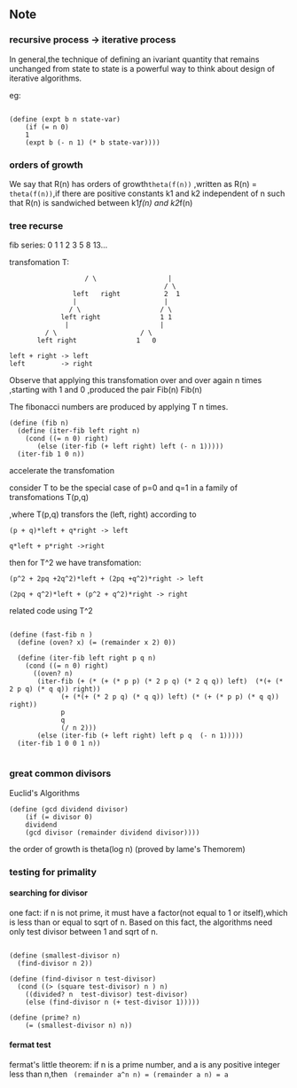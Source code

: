 
## Note  


###  recursive process -> iterative process  

In general,the technique of defining an ivariant quantity that remains unchanged from state to state is a powerful way to think about design of iterative algorithms.

eg:  
```

(define (expt b n state-var)
	(if (= n 0)
	1
	(expt b (- n 1) (* b state-var))))
```


### orders of growth  

 We say that R(n) has orders of growth```theta(f(n))``` ,written as R(n) = ``` theta(f(n))```,if there are positive constants k1 and k2 independent of n such that R(n) is sandwiched  between k1*f(n) and k2*f(n)

### tree recurse

fib series: 0 1 1 2 3 5 8 13...

transfomation T:
```                 |
                   / \                  |
                                       / \
                left   right           2  1
                |                      |
               / \                    / \
             left right               1 1
              |                       |
	     / \                     / \
	   left right               1   0
```

```
left + right -> left
left         -> right

```
Observe that applying this transfomation over and over again n times ,starting with 1 and 0 ,produced  the pair Fib(n) Fib(n)

The fibonacci numbers are produced by applying T n times.

```
(define (fib n)
  (define (iter-fib left right n)
    (cond ((= n 0) right)
	   (else (iter-fib (+ left right) left (- n 1)))))
  (iter-fib 1 0 n))

```

accelerate the transfomation

consider T to be the special case of p=0 and q=1 in a family of transfomations T(p,q)

,where T(p,q) transfors the (left, right) according to
```
(p + q)*left + q*right -> left

q*left + p*right ->right
```

then for T^2 we have transfomation:

```
(p^2 + 2pq +2q^2)*left + (2pq +q^2)*right -> left

(2pq + q^2)*left + (p^2 + q^2)*right -> right
```

related code using T^2
```

(define (fast-fib n )
  (define (oven? x) (= (remainder x 2) 0))
  
  (define (iter-fib left right p q n)
    (cond ((= n 0) right)
	  ((oven? n)
	   (iter-fib (+ (* (+ (* p p) (* 2 p q) (* 2 q q)) left)  (*(+ (* 2 p q) (* q q)) right))
		     (+ (*(+ (* 2 p q) (* q q)) left) (* (+ (* p p) (* q q)) right))
		     p
		     q
		     (/ n 2)))
	   (else (iter-fib (+ left right) left p q  (- n 1)))))
  (iter-fib 1 0 0 1 n))


```
### great common divisors

Euclid's Algorithms
```
(define (gcd dividend divisor)
	(if (= divisor 0)
	dividend
	(gcd divisor (remainder dividend divisor))))

```
the order of growth is theta(log n) (proved by lame's Themorem)

### testing for primality
#### searching for divisor    
one fact: if n is not prime, it must have a factor(not equal to 1 or itself),which
is less than or equal to sqrt of n. Based on this fact, the algorithms need only test divisor between 1 and sqrt of n.

```

(define (smallest-divisor n)
  (find-divisor n 2))

(define (find-divisor n test-divisor)
  (cond ((> (square test-divisor) n ) n)
	((divided? n  test-divisor) test-divisor)
	(else (find-divisor n (+ test-divisor 1)))))

(define (prime? n)
	(= (smallest-divisor n) n))
```

#### fermat test

fermat's little theorem:
	 if n is a prime number, and a is any positive integer less than n,then 
       ``` (remainder a^n n) = (remainder a n) = a```

